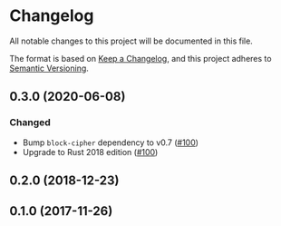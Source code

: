 # Changelog

All notable changes to this project will be documented in this file.

The format is based on [Keep a Changelog](https://keepachangelog.com/en/1.0.0/),
and this project adheres to [Semantic Versioning](https://semver.org/spec/v2.0.0.html).

## 0.3.0 (2020-06-08)
### Changed
- Bump `block-cipher` dependency to v0.7 ([#100])
- Upgrade to Rust 2018 edition ([#100])

[#100]: https://github.com/RustCrypto/block-ciphers/pull/100

## 0.2.0 (2018-12-23)

## 0.1.0 (2017-11-26)
